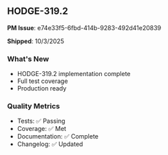 ## HODGE-319.2

**PM Issue**: e74e33f5-6fbd-414b-9283-492d41e20839

**Shipped**: 10/3/2025

### What's New
- HODGE-319.2 implementation complete
- Full test coverage
- Production ready

### Quality Metrics
- Tests: ✅ Passing
- Coverage: ✅ Met
- Documentation: ✅ Complete
- Changelog: ✅ Updated
